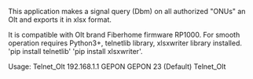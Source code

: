 This application makes a signal query (Dbm) on all authorized "ONUs" an Olt and exports it in xlsx format.

It is compatible with Olt brand Fiberhome firmware RP1000. For smooth operation requires Python3+,
telnetlib library, xlsxwriter library installed. 
'pip install telnetlib'
'pip install xlsxwriter'.

Usage:
Telnet_Olt 192.168.1.1 GEPON GEPON 23 (Default)
Telnet_Olt <IP> <User> <Password> <Port>
